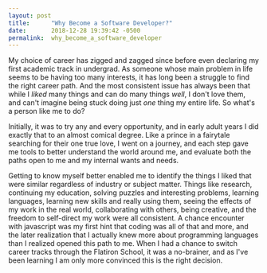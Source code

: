 ```yaml
---
layout: post
title:      "Why Become a Software Developer?"
date:       2018-12-28 19:39:42 -0500
permalink:  why_become_a_software_developer
---
```



My choice of career has zigged and zagged since before even declaring my first academic track in undergrad. As someone whose main problem in life seems to be having too many interests, it has long been a struggle to find the right career path. And the most consistent issue has always been that while I *liked* many things and can do many things *well*, I don't love them, and can't imagine being stuck doing just *one* thing my entire life. So what's a person like me to do?

Initially, it was to try any and every opportunity, and in early adult years I did exactly that to an almost comical degree. Like a prince in a fairytale searching for their one true love, I went on a journey, and each step gave me tools to better understand the world around me, and evaluate both the paths open to me and my internal wants and needs. 

Getting to know myself better enabled me to identify the things I liked that were similar regardless of industry or subject matter. Things like research, continuing my education, solving puzzles and interesting problems, learning languages, learning new skills and really using them, seeing the effects of my work in the real world, collaborating with others, being creative, and the freedom to self-direct my work were all consistent. A chance encounter with javascript was my first hint that coding was all of that and more, and the later realization that I actually knew more about programming languages than I realized opened this path to me. When I had a chance to switch career tracks through the Flatiron School, it was a no-brainer, and as I've been learning I am only more convinced this is the right decision.

